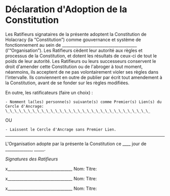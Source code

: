 Déclaration d'Adoption de la Constitution
==========================================

Les Ratifieurs signataires de la présente adoptent la Constitution de Holacracy (la “Constitution”) comme gouvernance et système de fonctionnement au sein de \_\_\_\_\_\_\_\_\_\_\_\_\_\_\_\_\_\_\_\_\_\_\_\_\_\_\_\_\_\_\_\_\_\_\_\_\_ (l'“Organisation”). Les Ratifieurs cèdent leur autorité aux règles et processus de la Constitution, et dotent les résultats de ceux-ci de tout le poids de leur autorité. Les Ratifieurs ou leurs successeurs conservent le droit d'amender cette Constitution ou de l'abroger à tout moment, néanmoins, ils acceptent de ne pas volontairement violer ses règles dans l'intervalle. Ils conviennent en outre de publier par écrit tout amendement à la Constitution, avant de se fonder sur les règles modifiées.

En outre, les ratificateurs (faire un choix) :

	- Nomment la(les) personne(s) suivante(s) comme Premier(s) Lien(s) du Cercle d'Ancrage: \_\_\_\_\_\_\_\_\_\_\_\_\_\_\_\_\_\_\_\_\_\_\_\_\_\_\_\_\_\_\_\_

OU

	- Laissent le Cercle d'Ancrage sans Premier Lien.

---

L'Organisation adopte par la présente la Constitution ce \_\_\_\_ jour de \_\_\_\_\_\_\_\_\_\_\_\_\_, \_\_\_\_\_.

*Signatures des Ratifieurs*

x\_\_\_\_\_\_\_\_\_\_\_\_\_\_\_\_\_\_\_\_\_\_\_\_\_\_\_\_\_\_\_\_
Nom:
Titre:

x\_\_\_\_\_\_\_\_\_\_\_\_\_\_\_\_\_\_\_\_\_\_\_\_\_\_\_\_\_\_\_\_
Nom:
Titre:

x\_\_\_\_\_\_\_\_\_\_\_\_\_\_\_\_\_\_\_\_\_\_\_\_\_\_\_\_\_\_\_\_
Nom:
Titre:
